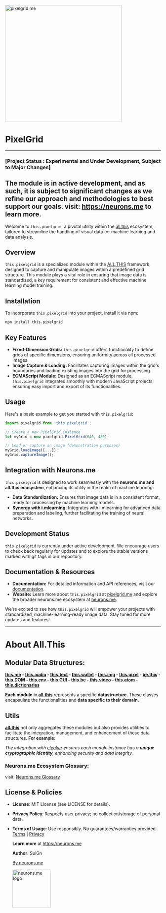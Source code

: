 <img src="https://suign.github.io/PixelGrid.me/8-bit_pixel_art_icon_for_a_web_application_named_pixelgrid.me._The_icon_a_cube_representing_an_RGB_image_that_is_pixel.png" alt="pixelgrid.me" width="377">

# PixelGrid
-----------
### [Project Status : Experimental and Under Development, Subject to Major Changes]
The module is in active development, and as such, it is subject to significant changes as we refine our approach and methodologies to best support our goals.
visit: https://neurons.me to learn more.
----------

Welcome to `this.pixelgrid`, a pivotal utility within the [all.this](https://neurons.me/all-this) ecosystem, tailored to streamline the handling of visual data for machine learning and data analysis.

## Overview
`this.pixelgrid` is a specialized module within the [ALL.THIS](https://neurons.me/all-this) framework, designed to capture and manipulate images within a predefined grid structure. This module plays a vital role in ensuring that image data is standardized, a key requirement for consistent and effective machine learning model training.

## Installation
To incorporate `this.pixelgrid` into your project, install it via npm:
```bash
npm install this.pixelgrid
```

## Key Features
- **Fixed-Dimension Grids:** `this.pixelgrid` offers functionality to define grids of specific dimensions, ensuring uniformity across all processed images.
- **Image Capture & Loading:** Facilitates capturing images within the grid's boundaries and loading existing images into the grid for processing.
- **ECMAScript Module:** Designed as an ECMAScript module, `this.pixelgrid` integrates smoothly with modern JavaScript projects, ensuring easy import and export of its functionalities.

## Usage
Here's a basic example to get you started with `this.pixelgrid`:

```js
import pixelgrid from 'this.pixelgrid';

// Create a new PixelGrid instance
let myGrid = new pixelgrid.PixelGrid(640, 480);

// Load or capture an image (demonstration purposes)
myGrid.loadImage([...]);
myGrid.captureImage();
```

## Integration with Neurons.me

`this.pixelgrid` is designed to work seamlessly with the **neurons.me and all.this ecosystem**, enhancing its utility in the realm of machine learning:

- **Data Standardization:** Ensures that image data is in a consistent format, ready for processing by machine learning models.
- **Synergy with i.mlearning:** Integrates with i.mlearning for advanced data preparation and labeling, further facilitating the training of neural networks.

## Development Status

`this.pixelgrid` is currently under active development. We encourage users to check back regularly for updates and to explore the stable versions marked with git tags in our repository.

## Documentation & Resources

- **Documentation:** For detailed information and API references, visit our [documentation](https://suign.github.io/PixelGrid/).
- **Website:** Learn more about `this.pixelgrid` at [pixelgrid.me](http://pixelgrid.me/) and explore the broader neurons.me ecosystem at [neurons.me](http://neurons.me/).

We're excited to see how `this.pixelgrid` will empower your projects with standardized, machine-learning-ready image data. Stay tuned for more updates and features!

----------

# About All.This

## Modular Data Structures:

**[this.me](https://suign.github.io/this.me)  - [this.audio](https://suign.github.io/this.audio) - [this.text](https://suign.github.io/this.text) - [this.wallet](https://suign.github.io/this.wallet) - [this.img](https://suign.github.io/this.img) - [this.pixel](https://suign.github.io/Pixels) - [be.this](https://suign.github.io/be.this) - [this.DOM](https://suign.github.io/this.DOM) - [this.env](https://suign.github.io/this.env/) - [this.GUI](https://suign.github.io/this.GUI) - [this.be](https://suign.github.io/this.be) - [this.video](https://suign.github.io/this.video) - [this.atom](https://suign.github.io/this.atom) - [this.dictionaries](https://suign.github.io/this.dictionaries/)**

**Each module** in **[all.this](https://neurons.me/all-this)** represents a specific **datastructure**. These classes encapsulate the functionalities and **data specific to their domain.**

## **Utils**

**[all.this](https://neurons.me/all-this)** not only aggregates these modules but also provides utilities to facilitate the integration, management, and enhancement of these data structures. **For example:**

*The integration with [cleaker](https://suign.github.io/cleaker/) ensures each module instance has a **unique cryptographic identity**, enhancing security and data integrity.*

### Neurons.me Ecosystem Glossary:

visit: [Neurons.me Glossary](https://suign.github.io/neurons.me/Glossary) 

## License & Policies

- **License**: MIT License (see LICENSE for details).

- **Privacy Policy**: Respects user privacy; no collection/storage of personal data.

- **Terms of Usage**: Use responsibly. No guarantees/warranties provided. [Terms](https://www.neurons.me/terms-of-use) | [Privacy](https://www.neurons.me/privacy-policy)

  **Learn more** at https://neurons.me

  **Author:** SuiGn

  [By neurons.me](https://neurons.me)

  <img src="https://suign.github.io/neurons.me/neurons_logo.png" alt="neurons.me logo" width="123" height="123" style="width123px; height:123px;">